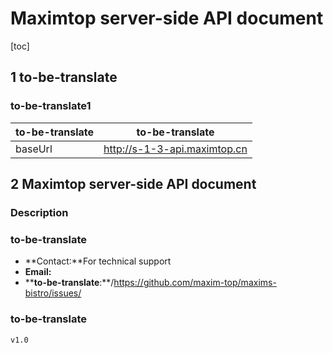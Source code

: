 # Maximtop server-side API document
[toc]
## 1    **to-be-translate**


### **to-be-translate**1
| **to-be-translate** | **to-be-translate** |
| ------ | ------ |
|baseUrl|http://s-1-3-api.maximtop.cn|


## 2    Maximtop server-side API document


### Description
> 




### **to-be-translate**
- **Contact:**For technical support
- **Email:**
- ****to-be-translate**:**/https://github.com/maxim-top/maxims-bistro/issues/


### **to-be-translate**
```
v1.0
```
